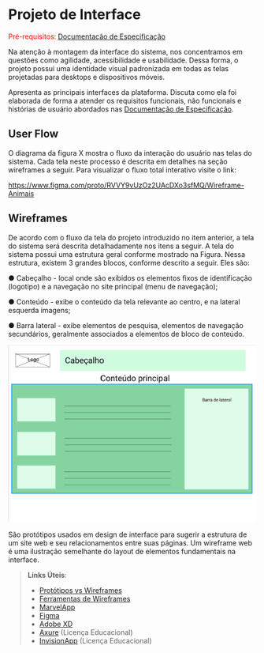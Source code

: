 
# Projeto de Interface

<span style="color:red">Pré-requisitos: <a href="2-Especificação do Projeto.md"> Documentação de Especificação</a></span>

Na atenção à montagem da interface do sistema, nos concentramos em questões como agilidade, acessibilidade e usabilidade. Dessa forma, o projeto possui uma identidade visual padronizada em todas as telas projetadas para desktops e dispositivos móveis.

 Apresenta as principais interfaces da plataforma. Discuta como ela foi elaborada de forma a atender os requisitos funcionais, não funcionais e histórias de usuário abordados nas <a href="2-Especificação do Projeto.md"> Documentação de Especificação</a>.

## User Flow
O diagrama da figura X mostra o fluxo da interação do usuário nas telas do sistema. Cada tela neste processo é descrita em detalhes na seção wireframes a seguir. 
Para visualizar o fluxo total interativo visite o link: 

https://www.figma.com/proto/RVVY9vUzOz2UAcDXo3sfMQ/Wireframe-Animais

## Wireframes

De acordo com o fluxo da tela do projeto introduzido no item anterior, a tela do sistema será descrita detalhadamente nos itens a seguir. 
A tela do sistema possui uma estrutura geral conforme mostrado na Figura. Nessa estrutura, existem 3 grandes blocos, conforme descrito a seguir. Eles são:

● Cabeçalho - local onde são exibidos os elementos fixos de identificação (logotipo) e a navegação no site principal (menu de navegação);

● Conteúdo - exibe o conteúdo da tela relevante ao centro, e na lateral esquerda imagens;

● Barra lateral - exibe elementos de pesquisa, elementos de navegação secundários, geralmente associados a elementos de bloco de conteúdo.

<img src="../src/img/wfcabecalho.png" />


São protótipos usados em design de interface para sugerir a estrutura de um site web e seu relacionamentos entre suas páginas. Um wireframe web é uma ilustração semelhante do layout de elementos fundamentais na interface.
 
> **Links Úteis**:
> - [Protótipos vs Wireframes](https://www.nngroup.com/videos/prototypes-vs-wireframes-ux-projects/)
> - [Ferramentas de Wireframes](https://rockcontent.com/blog/wireframes/)
> - [MarvelApp](https://marvelapp.com/developers/documentation/tutorials/)
> - [Figma](https://www.figma.com/)
> - [Adobe XD](https://www.adobe.com/br/products/xd.html#scroll)
> - [Axure](https://www.axure.com/edu) (Licença Educacional)
> - [InvisionApp](https://www.invisionapp.com/) (Licença Educacional)
